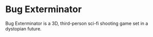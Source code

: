 # Bug Exterminator
Bug Exterminator is a 3D, third-person sci-fi shooting game set in a dystopian future.
